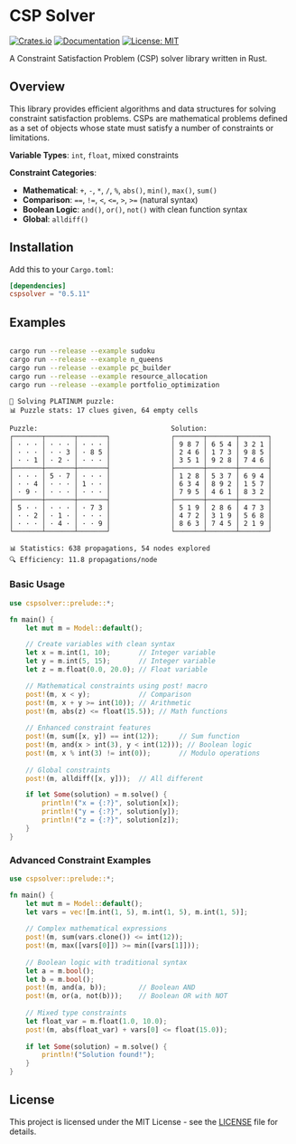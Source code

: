 # CSP Solver

[![Crates.io](https://img.shields.io/crates/v/cspsolver.svg?color=blue)](https://crates.io/crates/cspsolver)
[![Documentation](https://docs.rs/cspsolver/badge.svg)](https://docs.rs/cspsolver)
[![License: MIT](https://img.shields.io/badge/License-MIT-blue.svg)](https://opensource.org/licenses/MIT)

A Constraint Satisfaction Problem (CSP) solver library written in Rust.

## Overview

This library provides efficient algorithms and data structures for solving constraint satisfaction problems. CSPs are mathematical problems defined as a set of objects whose state must satisfy a number of constraints or limitations.

**Variable Types**: `int`, `float`, mixed constraints

**Constraint Categories**:
- **Mathematical**: `+`, `-`, `*`, `/`, `%`, `abs()`, `min()`, `max()`, `sum()`
- **Comparison**: `==`, `!=`, `<`, `<=`, `>`, `>=` (natural syntax)
- **Boolean Logic**: `and()`, `or()`, `not()` with clean function syntax
- **Global**: `alldiff()`

## Installation

Add this to your `Cargo.toml`:

```toml
[dependencies]
cspsolver = "0.5.11"
```


## Examples

```bash

cargo run --release --example sudoku
cargo run --release --example n_queens
cargo run --release --example pc_builder
cargo run --release --example resource_allocation
cargo run --release --example portfolio_optimization
```



```
🧩 Solving PLATINUM puzzle:
📊 Puzzle stats: 17 clues given, 64 empty cells

Puzzle:                                 Solution:
┌───────┬───────┬───────┐               ┌───────┬───────┬───────┐
│ · · · │ · · · │ · · · │               │ 9 8 7 │ 6 5 4 │ 3 2 1 │
│ · · · │ · · 3 │ · 8 5 │               │ 2 4 6 │ 1 7 3 │ 9 8 5 │
│ · · 1 │ · 2 · │ · · · │               │ 3 5 1 │ 9 2 8 │ 7 4 6 │
├───────┼───────┼───────┤               ├───────┼───────┼───────┤
│ · · · │ 5 · 7 │ · · · │               │ 1 2 8 │ 5 3 7 │ 6 9 4 │
│ · · 4 │ · · · │ 1 · · │               │ 6 3 4 │ 8 9 2 │ 1 5 7 │
│ · 9 · │ · · · │ · · · │               │ 7 9 5 │ 4 6 1 │ 8 3 2 │
├───────┼───────┼───────┤               ├───────┼───────┼───────┤
│ 5 · · │ · · · │ · 7 3 │               │ 5 1 9 │ 2 8 6 │ 4 7 3 │
│ · · 2 │ · 1 · │ · · · │               │ 4 7 2 │ 3 1 9 │ 5 6 8 │
│ · · · │ · 4 · │ · · 9 │               │ 8 6 3 │ 7 4 5 │ 2 1 9 │
└───────┴───────┴───────┘               └───────┴───────┴───────┘

📊 Statistics: 638 propagations, 54 nodes explored
🔍 Efficiency: 11.8 propagations/node

```



### Basic Usage

```rust
use cspsolver::prelude::*;

fn main() {
    let mut m = Model::default();

    // Create variables with clean syntax
    let x = m.int(1, 10);       // Integer variable
    let y = m.int(5, 15);       // Integer variable  
    let z = m.float(0.0, 20.0); // Float variable

    // Mathematical constraints using post! macro
    post!(m, x < y);            // Comparison
    post!(m, x + y >= int(10)); // Arithmetic
    post!(m, abs(z) <= float(15.5)); // Math functions
    
    // Enhanced constraint features
    post!(m, sum([x, y]) == int(12));     // Sum function
    post!(m, and(x > int(3), y < int(12))); // Boolean logic
    post!(m, x % int(3) != int(0));       // Modulo operations
    
    // Global constraints
    post!(m, alldiff([x, y]));  // All different

    if let Some(solution) = m.solve() {
        println!("x = {:?}", solution[x]);
        println!("y = {:?}", solution[y]);
        println!("z = {:?}", solution[z]);
    }
}
```

### Advanced Constraint Examples

```rust
use cspsolver::prelude::*;

fn main() {
    let mut m = Model::default();
    let vars = vec![m.int(1, 5), m.int(1, 5), m.int(1, 5)];
    
    // Complex mathematical expressions
    post!(m, sum(vars.clone()) <= int(12));
    post!(m, max([vars[0]]) >= min([vars[1]]));
    
    // Boolean logic with traditional syntax  
    let a = m.bool();
    let b = m.bool();
    post!(m, and(a, b));        // Boolean AND
    post!(m, or(a, not(b)));    // Boolean OR with NOT
    
    // Mixed type constraints
    let float_var = m.float(1.0, 10.0);
    post!(m, abs(float_var) + vars[0] <= float(15.0));
    
    if let Some(solution) = m.solve() {
        println!("Solution found!");
    }
}
```



## License

This project is licensed under the MIT License - see the [LICENSE](LICENSE) file for details.

